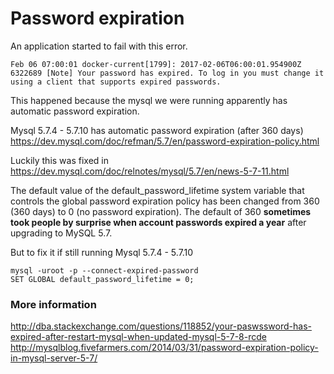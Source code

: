 # Password expiration

An application started to fail with this error.

```
Feb 06 07:00:01 docker-current[1799]: 2017-02-06T06:00:01.954900Z 6322689 [Note] Your password has expired. To log in you must change it using a client that supports expired passwords.
```

This happened because the mysql we were running apparently has automatic password expiration.

Mysql 5.7.4 - 5.7.10 has automatic password expiration (after 360 days)
<https://dev.mysql.com/doc/refman/5.7/en/password-expiration-policy.html>

Luckily this was fixed in
<https://dev.mysql.com/doc/relnotes/mysql/5.7/en/news-5-7-11.html>

The default value of the default_password_lifetime system variable that controls the global password expiration policy has been changed from 360 (360 days) to 0 (no password expiration). The default of 360 **sometimes took people by surprise when account passwords expired a year** after upgrading to MySQL 5.7. 

But to fix it if still running Mysql 5.7.4 - 5.7.10

```
mysql -uroot -p --connect-expired-password
SET GLOBAL default_password_lifetime = 0;
```
### More information
<http://dba.stackexchange.com/questions/118852/your-paswssword-has-expired-after-restart-mysql-when-updated-mysql-5-7-8-rcde>
<http://mysqlblog.fivefarmers.com/2014/03/31/password-expiration-policy-in-mysql-server-5-7/>
